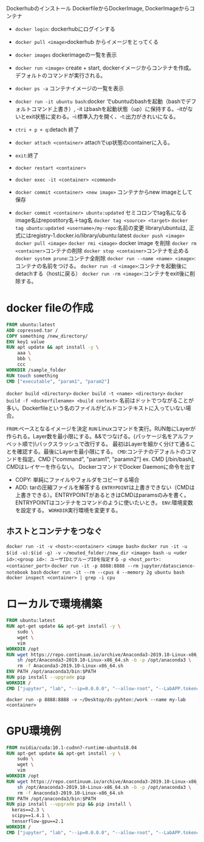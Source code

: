 Dockerhubのインストール
DockerfileからDockerImage, DockerImageからコンテナ

* `docker login`: dockerhubにログインする
* `docker pull <image>`dockerhub からイメージをとってくる
* `docker images` dockerimageの一覧を表示
* `docker run <image>` create + start, dockerイメージからコンテナを作成。デフォルトのコマンドが実行される。
* `docker ps -a` コンテナイメージの一覧を表示
* `docker run -it ubuntu bash`:docker でubuntuのbashを起動（bashでデフォルトコマンド上書き）, -it はbashを起動状態（up）に保持する。-itがないとexit状態に変わる。-i:標準入力を開く、-t:出力がきれいになる。
* `ctri + p + q`:detach 終了
* `docker attach <container>` attachでup状態のcontainerに入る。
* `exit`:終了
* `docker restart <container>`
* `docker exec -it <container> <command>`

* `docker commit <container> <new image>` コンテナからnew imageとして保存
* `docker commit <container> ubuntu:updated` セミコロンでtag名になる
  image名はrepostitory名＋tag名
  `docker tag <source> <target>`
  `docker tag ubuntu:updated <username>/my-repo`:名前の変更
  library/ubuntuは, 正式にはregistry-1.docker.io/library/ubuntu:latest
  `docker push <image>`
  `docker pull <image>`
  `docker rmi <image>` docker image を削除
  `docker rm <container>`コンテナの削除
  `docker stop <container>`コンテナを止める
  `docker system prune`:コンテナ全削除
  `docker run --name <name> <image>`:コンテナの名前をつける。
  `docker run -d <image>`:コンテナを起動後にdetachする（hostに戻る）
  `docker run -rm <image>`:コンテナをexit後に削除する。

# docker fileの作成
```Dockerfile
FROM ubuntu:latest
ADD copressed.tar /
COPY something /new_directory/
ENV key1 value
RUN apt update && apt install -y \
    aaa \
    bbb \
    ccc
WORKDIR /sample_folder
RUN touch something
CMD ["executable", "param1", "param2"]
```
`docker build <directory>`
`docker build -t <name> <directory>`
`docker build -f <dockerfilename> <build context>` 名前はドットでつながることが多い。Dockerfileという名のファイルがビルドコンテキストに入っていない場合。

`FROM`:ベースとなるイメージを決定
`RUN`:Linuxコマンドを実行。RUN毎にLayerが作られる。Layer数を最小限にする。&&でつなげる。(パッケージ名をアルファベット順で)\バックスラッシュで改行する。
最初はLayerを細かく分けて通ることを確認する。最後にLayerを最小限にする。
`CMD`:コンテナのデフォルトのコマンドを指定。CMD ["command", "param1", "paramn2"] ex. CMD [/bin/bash], CMDはレイヤーを作らない。
DockerコマンドでDocker Daemonに命令を出す
* COPY: 単純にファイルやフォルダをコピーする場合
* ADD: tarの圧縮ファイルを解答する
`ENTRYPOINT`は上書きできない（CMDは上書きできる）。ENTRYPOINTがあるときはCMDはparamsのみを書く。
ENTRYPOINTはコンテナをコマンドのように使いたいとき。
`ENV`:環境変数を設定する。
`WORKDIR`実行環境を変更する。

## ホストとコンテナをつなぐ
`docker run -it -v <host>:<container> <image bash>`
`docker run -it -u $(id -u):$(id -g) -v ~/mouted_folder:/new_dir <image> bash`
`-u <uder id>:<group id>: ユーザIDとグループIDを指定する`
`-p <host_port>:<container_port>`
`docker run -it -p 8888:8888 --rm jupyter/datascience-notebook bash`
`docker run -it --rm --cpus 4 --memory 2g ubuntu bash`
`docker inspect <container> | grep -i cpu`

# ローカルで環境構築
```Dockerfile
FROM ubuntu:latest
RUN apt-get update && apt-get install -y \
    sudo \
    wget \
    vim
WORKDIR /opt
RUN wget https://repo.continuum.io/archive/Anaconda3-2019.10-Linux-x86_64.sh && \
    sh /opt/Anaconda3-2019.10-Linux-x86_64.sh -b -p /opt/anaconda3 \
    rm -f Anaconda3-2019.10-Linux-x86_64.sh
ENV PATH /opt/anaconda3/bin:$PATH
RUN pip install --upgrade pip
WORKDIR /
CMD ["jupyter", "lab", "--ip=0.0.0.0", "--allow-root", "--LabAPP.token=''"]
```
`docker run -p 8888:8888 -v ~/Desktop/ds-pyhton:/work --name my-lab <container>`
# GPU環境例
```Dockerfile
FROM nvidia/cuda:10.1-cudnn7-runtime-ubuntu18.04
RUN apt-get update && apt-get install -y \
    sudo \
    wget \
    vim
WORKDIR /opt
RUN wget https://repo.continuum.io/archive/Anaconda3-2019.10-Linux-x86_64.sh && \
    sh /opt/Anaconda3-2019.10-Linux-x86_64.sh -b -p /opt/anaconda3 \
    rm -f Anaconda3-2019.10-Linux-x86_64.sh
ENV PATH /opt/anaconda3/bin:$PATH
RUN pip install --upgrade pip && pip install \
  keras==2.3 \
  scipy==1.4.1 \
  tensorflow-gpu==2.1
WORKDIR /
CMD ["jupyter", "lab", "--ip=0.0.0.0", "--allow-root", "--LabAPP.token=''"]
```